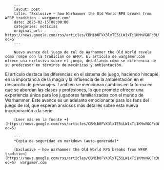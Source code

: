         ---
        layout: post
        title: "Exclusive – how Warhammer the Old World RPG breaks from WFRP tradition - wargamer.com"
        date: 2025-02-15T08:00:00
        categories: noticias
        original_url: https://news.google.com/rss/articles/CBMib0FVX3lxTE5iLW1xTi1KMnVGOFc3LVQ5UUpKMWJLRUEtMmtuSkFCVC1MZ2lra3UxMEhjZ2xNamNUR1Y2eU5iMF9MRWxUeldRU0Utdkw4RWp1YW01R09zQjBUa2JMQWtrTm51UHpEVVNmbUYzalRLOA?oc=5
        ---

        Nuevo avance del juego de rol de Warhammer the Old World revela cómo rompe con la tradición de WFRP. El artículo de wargamer.com ofrece una exclusiva sobre el juego, detallando cómo se diferencia de su predecesor en términos de mecánicas y ambientación.

El artículo destaca las diferencias en el sistema de juego, haciendo hincapié en la importancia de la magia y la influencia de la ambientación en el desarrollo de personajes. También se mencionan cambios en la forma en que se abordan las clases y profesiones, lo que promete ofrecer una experiencia única para los jugadores familiarizados con el mundo de Warhammer. Este avance es un adelanto emocionante para los fans del juego de rol, que esperan ansiosos más detalles sobre esta nueva incorporación a la serie.

        [Leer más en la fuente ➜](https://news.google.com/rss/articles/CBMib0FVX3lxTE5iLW1xTi1KMnVGOFc3LVQ5UUpKMWJLRUEtMmtuSkFCVC1MZ2lra3UxMEhjZ2xNamNUR1Y2eU5iMF9MRWxUeldRU0Utdkw4RWp1YW01R09zQjBUa2JMQWtrTm51UHpEVVNmbUYzalRLOA?oc=5)

        ---
        *Copia de seguridad en markdown (auto-generada)*

        [Exclusive – how Warhammer the Old World RPG breaks from WFRP tradition](https://news.google.com/rss/articles/CBMib0FVX3lxTE5iLW1xTi1KMnVGOFc3LVQ5UUpKMWJLRUEtMmtuSkFCVC1MZ2lra3UxMEhjZ2xNamNUR1Y2eU5iMF9MRWxUeldRU0Utdkw4RWp1YW01R09zQjBUa2JMQWtrTm51UHpEVVNmbUYzalRLOA?oc=5)  wargamer.com
